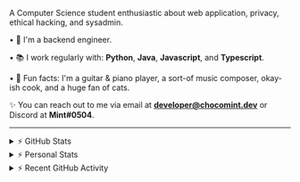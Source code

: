 A Computer Science student enthusiastic about web application, privacy, ethical hacking, and sysadmin.

• 👾 I'm a backend engineer.

• 📚 I work regularly with: **Python**, **Java**, **Javascript**, and **Typescript**.

• 🍛 Fun facts: I'm a guitar & piano player, a sort-of music composer, okay-ish cook, and a huge fan of cats.

✨ You can reach out to me via email at **developer@chocomint.dev** or Discord at **Mint#0504**.

---

<details>
    <summary>⚡ GitHub Stats</summary>

<img height="150px" align="center" alt="Mint's GitHub Stats" src="https://github-readme-stats-lunarmint.vercel.app/api?username=lunarmint&count_private=true&show_icons=true&hide_title=true&hide_border=true&title_color=00ffdf&icon_color=00ffdf&text_color=141823&bg_color=0,4158d0,c850c0,ffcc70&include_all_commits=false"/>

<img height="150px" align="center" alt="Mint's Most Used Languages" src="https://github-readme-stats-lunarmint.vercel.app/api/top-langs/?username=lunarmint&hide_title=true&hide_border=true&langs_count=8&layout=compact&title_color=141823&bg_color=0,ffcc70,c850c0,4158d0"/>

</details>

<details>
    <summary>⚡ Personal Stats</summary>

<!--START_SECTION:waka-->
![Profile Views](http://img.shields.io/badge/Profile%20Views-19-blue)

![Lines of code](https://img.shields.io/badge/From%20Hello%20World%20I%27ve%20Written-32%20Thousand%20lines%20of%20code-blue)

**I'm a Night 🦉** 

```text
🌞 Morning    114 commits    ██████░░░░░░░░░░░░░░░░░░░   27.21% 
🌆 Daytime    77 commits     ████░░░░░░░░░░░░░░░░░░░░░   18.38% 
🌃 Evening    113 commits    ██████░░░░░░░░░░░░░░░░░░░   26.97% 
🌙 Night      115 commits    ██████░░░░░░░░░░░░░░░░░░░   27.45%

```
📅 **I'm Most Productive on Friday** 

```text
Monday       55 commits     ███░░░░░░░░░░░░░░░░░░░░░░   13.13% 
Tuesday      40 commits     ██░░░░░░░░░░░░░░░░░░░░░░░   9.55% 
Wednesday    72 commits     ████░░░░░░░░░░░░░░░░░░░░░   17.18% 
Thursday     48 commits     ██░░░░░░░░░░░░░░░░░░░░░░░   11.46% 
Friday       83 commits     █████░░░░░░░░░░░░░░░░░░░░   19.81% 
Saturday     48 commits     ██░░░░░░░░░░░░░░░░░░░░░░░   11.46% 
Sunday       73 commits     ████░░░░░░░░░░░░░░░░░░░░░   17.42%

```


📊 **This Week I Spent My Time On** 

```text
💬 Programming Languages: 
Python                   27 hrs 16 mins      ██████████████░░░░░░░░░░░   56.41% 
Java                     8 hrs 7 mins        ████░░░░░░░░░░░░░░░░░░░░░   16.81% 
YAML                     5 hrs 7 mins        ██░░░░░░░░░░░░░░░░░░░░░░░   10.6% 
Markdown                 1 hr 15 mins        ░░░░░░░░░░░░░░░░░░░░░░░░░   2.61% 
Nginx configuration file 1 hr 12 mins        ░░░░░░░░░░░░░░░░░░░░░░░░░   2.51%

🔥 Editors: 
PyCharm                  27 hrs 29 mins      ██████████████░░░░░░░░░░░   56.85% 
IntelliJ                 20 hrs 52 mins      ██████████░░░░░░░░░░░░░░░   43.15%

🐱‍💻 Projects: 
project1                 26 hrs 37 mins      █████████████░░░░░░░░░░░░   55.04% 
CSC480-22S               12 hrs 15 mins      ██████░░░░░░░░░░░░░░░░░░░   25.34% 
course-viewer-microservic6 hrs 25 mins       ███░░░░░░░░░░░░░░░░░░░░░░   13.29% 
OpenLiberty-Demo         1 hr 9 mins         ░░░░░░░░░░░░░░░░░░░░░░░░░   2.38% 
csc445                   51 mins             ░░░░░░░░░░░░░░░░░░░░░░░░░   1.77%

💻 Operating System: 
Windows                  48 hrs 21 mins      █████████████████████████   100.0%

```

**I Mostly Code in Python** 

```text
Python                   6 repos             ██████░░░░░░░░░░░░░░░░░░░   24.0% 
C                        5 repos             █████░░░░░░░░░░░░░░░░░░░░   20.0% 
Java                     5 repos             █████░░░░░░░░░░░░░░░░░░░░   20.0% 
JavaScript               3 repos             ███░░░░░░░░░░░░░░░░░░░░░░   12.0% 
Clojure                  2 repos             ██░░░░░░░░░░░░░░░░░░░░░░░   8.0%

```



 Last Updated on 28/02/2022 04:09:53 UTC
<!--END_SECTION:waka-->

</details>

<details>
    <summary>⚡ Recent GitHub Activity</summary>

<!--START_SECTION:activity-->
1. 💪 Opened PR [#55](https://github.com/tenbergen/CSC480-22S/pull/55) in [tenbergen/CSC480-22S](https://github.com/tenbergen/CSC480-22S)
2. 💪 Opened PR [#54](https://github.com/tenbergen/CSC480-22S/pull/54) in [tenbergen/CSC480-22S](https://github.com/tenbergen/CSC480-22S)
3. 🎉 Merged PR [#52](https://github.com/tenbergen/CSC480-22S/pull/52) in [tenbergen/CSC480-22S](https://github.com/tenbergen/CSC480-22S)
4. 🎉 Merged PR [#49](https://github.com/tenbergen/CSC480-22S/pull/49) in [tenbergen/CSC480-22S](https://github.com/tenbergen/CSC480-22S)
5. 💪 Opened PR [#9](https://github.com/gmaldona/OpenLiberty-Demo/pull/9) in [gmaldona/OpenLiberty-Demo](https://github.com/gmaldona/OpenLiberty-Demo)
<!--END_SECTION:activity-->

</details>

